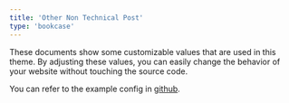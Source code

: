 ```yaml
---
title: 'Other Non Technical Post'
type: 'bookcase'
---
```


These documents show some customizable values that are used in this theme. By adjusting these values, you can easily change the behavior of your website without touching the source code.

You can refer to the example config in [github](https://github.com/kaiiiz/hugo-theme-monochrome/tree/main/exampleSite/config).
